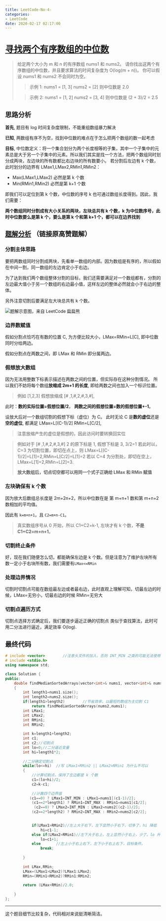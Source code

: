 ```yaml
---
title: LeetCode-No-4-
categories:
- LeetCode
date: 2020-02-17 02:17:00
---
```

# [寻找两个有序数组的中位数](https://leetcode-cn.com/problems/median-of-two-sorted-arrays)
>给定两个大小为 m 和 n 的有序数组 nums1 和 nums2。
请你找出这两个有序数组的中位数，并且要求算法的时间复杂度为 O(log(m + n))。
你可以假设 nums1 和 nums2 不会同时为空。
>>示例 1:
nums1 = [1, 3]
nums2 = [2]
则中位数是 2.0
>
>>示例 2:
nums1 = [1, 2]
nums2 = [3, 4]
则中位数是 (2 + 3)/2 = 2.5

## 思路分析
**首先**, 题目有 log 时间复杂度限制，不能重组数组暴力解决

**已知**, 两数组有序不为空，找到中位数的难点在于怎么把两个数组的数一起考虑

**目标**, 中位数定义：将一个集合划分为两个长度相等的子集，其中一个子集中的元素总是大于另一个子集中的元素。所以我们其实是找一个方法，把两个数组同时划分成两块，左边块的所有数都比右边块的所有数要小。
若分割后左边有 k 个数，此时划分的边界有 LMax1,LMax2,RMin1,RMin2：
- Max(LMax1,LMax2) 必然是第 k 个数
- Min(RMin1,RMin2) 必然是第 k+1 个数

即我们可以定位到第 k 个数，中位数的序号 k 也可通过数组长度得到。因此，我们需要：

**两个数组同时分割成有大小关系的两块，左块总共有 k 个数，k 为中位数序号，此时中位数要么是第 k 个，要么是第 k 个和第 k+1 个，都可以在边界找到**

##  [题解分析](https://leetcode-cn.com/problems/median-of-two-sorted-arrays/solution/4-xun-zhao-liang-ge-you-xu-shu-zu-de-zhong-wei-shu/) （链接原高赞题解）
###   分割主体思路
要把两数组同时分割成两块，先看单一数组的内部。因为数组是有序的，所以假如在中间一割，同一数组的左边肯定小于右边。

为了达到我们两个数组整体分割的目标，我们还需要满足对一个数组都有，分割的左边最大值小于另一个数组的右边最小值，这样左边的整体必然就会小于右边的整体。

另外注意切割后要满足左大块总共有 k 个数。

![题解示意图，来自 LeetCode 扁扁熊](https://upload-images.jianshu.io/upload_images/19387483-5f138dbbe56bdd7f.png?imageMogr2/auto-orient/strip%7CimageView2/2/w/1240)

###   边界数赋值

假如分割点恰巧在有数的位置 C, 为方便比较大小，LMax=RMin=L[C], 即中位数同时分给两边。

假如分割点在两数之间，即 LMax 和 RMin 即分属两边。
###   假想放大数组
因为无法用整数下标表示描述在两数之间的位置，但实际存在这种分割情况。
所以我们不妨将每个数组**放缩成 2m+1 的长度**, 即给两数之间也加入一个标识位置。
>例如 [1,2,3] 假想放缩成 [# ,1,#,2,#,3,#],

此时：**数的实际位置=假想位置/2**， **两数之间的假想位置=数的假想位置+-1**。

设放大后对一个数组切割的假想下标（虚位）为 C。
此时无论 C 是**数的虚位**还是**空的虚位**, 都满足 LMax=L[(C-1)/2] RMin=L[C/2],
>注意放缩产生的虚位是假想的，因此访问时要转换回实位

>例如对于 [# ,1,#,2,#,3,#]
2 的原下标是 1, 假想下标是 3, 3/2=1
若此时以，C=3 为切割位置，即切在点上，则 LMax=L[(C-1)/2]=L[1]=2,RMin=L[C/2]=L[1]=2
若以 C=4 为分割处，即切在空上，LMax=L[1]=2,RMin=L[2]=3.
>
>**放大数组后，切点切空都可以用同一个式子正确给 LMax 和 RMin 赋值**

###   左块确保有 k 个数
因为放大后数组总长度是 2m+2n+2，所以中位数在是 第 m+n+1 数和第 m+n+2 数相加的平均值。

因此有 ``k=m+n+1``，且 ``C2=m+n-C1``。

>真实数组序号从 0 开始，所以 C1+C2=k-1, 左块才有 k 个数，**不是 C1+C2=m+n+1**。

### 切割终止条件

好，现在我们随便怎么切，都能确保左边是 k 个数。但是注意为了维护左块所有数一定小于右块所有数，我们需要有``LMax<=RMin``

###   处理边界情况
切割时切割点可能在数组最左边或者最右边，此时直观上理解可知，切最左边的时候，LMax=无穷小，切最右边的时候 RMin=无穷大

###   切割点遍历方式
切割点选择方式确定后，我们要逐步逼近正确的切割点
类似于查找算法，此时可用二分法进行逼近，满足效率 O(log).

##  最终代码
```cpp
# include <vector>        //注意头文件的加入，否则 INT_MIN 之类的可能无法使用
# include <stdio.h>
using namespace std;

class Solution {
public:
    double findMedianSortedArrays(vector<int>& nums1, vector<int>& nums2) 
    {  
        int length1=nums1.size();
        int length2=nums2.size();
        if(length1>length2)        //节省效率，以最短的数组为主切割 C1
            return findMedianSortedArrays(nums2,nums1);
        int LMax1;
        int LMax2;
        int RMin1;
        int RMin2;
      
        int k=length1+length2;
        int c1;
        int c2;//切割点
        int lo=0;//二分逼近变量
        int hi=length1*2;
        
        //二分确定切割点
        while(lo<=hi)  //写 LMax1>RMin2 || LMax2>RMin1 为什么不可以
        {
            //计算切割点，保持了左边都是 k 个数
            c1=(lo+hi)/2;
            c2=k-c1;
            
            //计算四个边界值
           (c1==0) ? LMax1=INT_MIN : LMax1=nums1[(c1-1)/2];
            (c1==2*length1) ? RMin1=INT_MAX : RMin1=nums1[c1/2];
             (c2==0) ? LMax2=INT_MIN : LMax2=nums2[(c2-1)/2];
            (c2==2*length2) ? RMin2=INT_MAX : RMin2=nums2[c2/2];
            

            if(LMax1>RMin2)//左上大于右下，左下显然小于右下，切多了，hi 降低
                hi=c1-1;          
            else if(LMax2>RMin1)//左下大于右上，左上显然小于右上，少了。lo 升高
                lo=c1+1;
            else       //左上小于右上右下，左下小于右上右下，目标条件。
                break;
            
        }
        
        int LMax,RMin;
        LMax=(LMax1>LMax2)?LMax1:LMax2;
        RMin=(RMin1<RMin2)?RMin1:RMin2;
        
        return (LMax+RMin)/2.0;
        
    }
};
```
---------------

这个题目细节比较复杂，代码相对来说挺清晰简洁。

